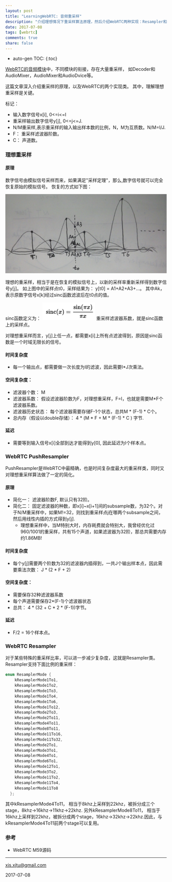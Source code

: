 ```yaml
---
layout: post
title: "LearningWebRTC: 音频重采样"
description: "介绍理想情况下重采样算法原理，然后介绍WebRTC两种实现：Resampler和PushResampler。"
date: 2017-07-08
tags: [webrtc]
comments: true
share: false
---
```


* auto-gen TOC:
{:toc}

[WebRTC的音频模块](https://xjsxjtu.github.io/2017-07-01/LearningWebRTC-AudioArchitecture/)中，不同模块的衔接，存在大量重采样，
如Decoder和AudioMixer，AudioMixer和AudioDvice等。

这篇文章深入介绍重采样的原理，以及WebRTC的两个实现类。
其中，理解理想重采样是关键。

标记：
 * 输入数字信号x[i], 0<=i<=I
 * 重采样输出数字信号y[j], 0<=j<=J.
 * N/M重采样,表示重采样的输入输出样本数的比例，N，M为互质数。N/M=I/J.
 * F： 重采样滤波器阶数。
 * C： 声道数。

### 理想重采样

#### 原理

数字信号由模拟信号采样而来，如果满足"采样定理"，那么,数字信号就可以完全恢复原始的模拟信号。 恢复的方式如下图：

![resample_basic](/images/LearningWebRTC/resample_basic.png)

理想的重采样，相当于是在恢复的模拟信号上，以新的采样率重新采样得到数字信号y[j]。
如上图中的采样点t0，采样结果为： y[t0] = A1+A2+A3+...。 其中Ak，表示原数字信号x[k]经过sinc函数滤波后在t0点的值。

sinc函数定义为： 
![resample_sinc](/images/LearningWebRTC/resample_sinc.png)
重采样滤波器系数，就是sinc函数上的采样点。

对理想重采样而言，y[j]上任一点，都需要x[i]上所有点滤波得到，原因是sinc函数是一个时域无限长的信号。

#### 时间复杂度
 * 每一个输出点，都需要做一次长度为I的滤波，因此需要I*J次乘法。

#### 空间复杂度：
 * 滤波器个数： M
 * 滤波器系数： 假设滤波器阶数为F，对理想重采样，F=I，也就是需要M*F个滤波器系数。
 * 滤波器历史状态： 每个滤波器需要存储F-1个状态，总共M * (F-1) * C个。
 * 总内存（假设以double存储）： 4 * (M * F + M * (F-1) * C ) 字节.

#### 延迟
 * 需要等到输入信号x[i]全部到达才能得到y[0], 因此延迟为I个样本点。

### WebRTC PushResampler

PushResampler是WebRTC中最精确，也是时间复杂度最大的重采样类，同时又对理想重采样算法做了一定的简化。

#### 原理
 * 简化一： 滤波器阶数F, 默认只有32阶。
 * 简化二： 固定滤波器的种数，即x[i]~x[i+1]间的subsample数，为32个。对于N/M重采样中，如果M!=32，则找到重采样点j在哪两个subsample之间，然后用线性内插的方式得到y[j].
   * 理想重采样中，当M特别大时，内存耗费就会特别大，我曾经优化过960/1001的重采样，共有15个声道，如果滤波器为32阶，那总共需要内存约1.86MB!

#### 时间复杂度
 * 每个y[j]需要两个阶数为32的滤波器内插得到，一共J个输出样本点，因此需要乘法次数： J * (2 * F + 2)

#### 空间复杂度： 
 * 需要保存32种滤波器系数
 * 每个声道需要保存2*(F-1)个滤波器状态
 * 总共： 4 * (32 + C * 2 * (F-1))字节。

#### 延迟
 * F/2 = 16个样本点。
 
### WebRTC Resampler

对于某些特殊的重采样比率，可以进一步减少复杂度，这就是Resampler类。 Resampler支持下面比例的重采样：

```cpp
enum ResamplerMode {
    kResamplerMode1To1,
    kResamplerMode1To2,
    kResamplerMode1To3,
    kResamplerMode1To4,
    kResamplerMode1To6,
    kResamplerMode1To12,
    kResamplerMode2To3,
    kResamplerMode2To11,
    kResamplerMode4To11,
    kResamplerMode8To11,
    kResamplerMode11To16,
    kResamplerMode11To32,
    kResamplerMode2To1,
    kResamplerMode3To1,
    kResamplerMode4To1,
    kResamplerMode6To1,
    kResamplerMode12To1,
    kResamplerMode3To2,
    kResamplerMode11To2,
    kResamplerMode11To4,
    kResamplerMode11To8
  };
```
其中kResamplerMode4To11， 相当于8khz上采样到22khz，被拆分成三个stage，8khz->16khz->11khz->22khz.
另外kResamplerMode8To11， 相当于16khz上采样到22khz，被拆分成两个stage，16khz->32khz->22khz.因此，与kResamplerMode4To11前两个stage可以复用。

### 参考
 * WebRTC M59源码

----
xjs.xjtu@gmail.com

2017-07-08












